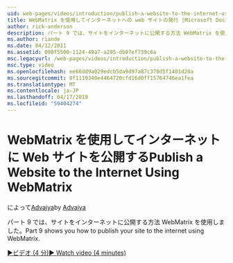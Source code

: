 ```yaml
---
uid: web-pages/videos/introduction/publish-a-website-to-the-internet-using-webmatrix
title: WebMatrix を使用してインターネットへの web サイトの発行 |Microsoft Docs
author: rick-anderson
description: パート 9 では、サイトをインターネットに公開する方法 WebMatrix を使用しました。
ms.author: riande
ms.date: 04/12/2011
ms.assetid: 090f5500-1124-49a7-a295-db97ef739c6a
msc.legacyurl: /web-pages/videos/introduction/publish-a-website-to-the-internet-using-webmatrix
msc.type: video
ms.openlocfilehash: ee66dd9a029edcb5da9d97a87c370d5f1401d20a
ms.sourcegitcommit: 0f1119340e4464720cfd16d0ff15764746ea1fea
ms.translationtype: MT
ms.contentlocale: ja-JP
ms.lasthandoff: 04/17/2019
ms.locfileid: "59404274"
---
```

# <a name="publish-a-website-to-the-internet-using-webmatrix"></a><span data-ttu-id="033cb-103">WebMatrix を使用してインターネットに Web サイトを公開する</span><span class="sxs-lookup"><span data-stu-id="033cb-103">Publish a Website to the Internet Using WebMatrix</span></span>

<span data-ttu-id="033cb-104">によって[Advaiya](https://twitter.com/Advaiyasolns)</span><span class="sxs-lookup"><span data-stu-id="033cb-104">by [Advaiya](https://twitter.com/Advaiyasolns)</span></span>

<span data-ttu-id="033cb-105">パート 9 では、サイトをインターネットに公開する方法 WebMatrix を使用しました。</span><span class="sxs-lookup"><span data-stu-id="033cb-105">Part 9 shows you how to publish your site to the internet using WebMatrix.</span></span>

[<span data-ttu-id="033cb-106">&#9654;ビデオ (4 分)</span><span class="sxs-lookup"><span data-stu-id="033cb-106">&#9654; Watch video (4 minutes)</span></span>](https://channel9.msdn.com/Blogs/ASP-NET-Site-Videos/publish-a-website-to-the-internet-using-webmatrix)
